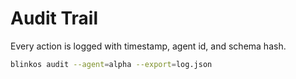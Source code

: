 # Audit Trail

Every action is logged with timestamp, agent id, and schema hash.

```bash
blinkos audit --agent=alpha --export=log.json
